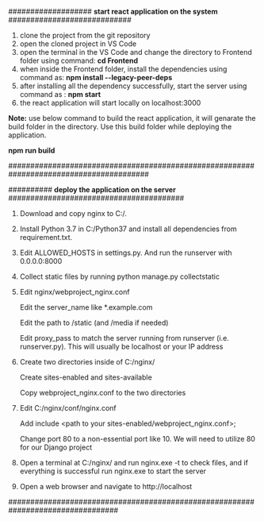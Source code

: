 ################### **start react application on the system** ############################

1. clone the project from the git repository
2. open the cloned project in VS Code
3. open the terminal in the VS Code and change the directory to Frontend folder using command: **cd Frontend**
4. when inside the Frontend folder, install the dependencies using command as: **npm install --legacy-peer-deps**
5. after installing all the dependency successfully, start the server using command as : **npm start**
6. the react application will start locally on localhost:3000

**Note:** use below command to build the react application, it will genarate the build folder in the directory. 
      Use this build folder while deploying the application.
      
  **npm run build**

########################################################################################


########## **deploy the application on the server** ########################################


1. Download and copy nginx to C:/.

2. Install Python 3.7 in C:/Python37 and install all dependencies from requirement.txt.

3. Edit ALLOWED_HOSTS in settings.py. And run the runserver with 0.0.0.0:8000

4. Collect static files by running python manage.py collectstatic

5. Edit nginx/webproject_nginx.conf

    Edit the server_name like *.example.com
    
    Edit the path to /static (and /media if needed)
    
    Edit proxy_pass to match the server running from runserver (i.e. runserver.py). This will usually be localhost or your IP address

6. Create two directories inside of C:/nginx/

    Create sites-enabled and sites-available
    
    Copy webproject_nginx.conf to the two directories

7. Edit C:/nginx/conf/nginx.conf

    Add include <path to your sites-enabled/webproject_nginx.conf>;
    
    Change port 80 to a non-essential port like 10. We will need to utilize 80 for our Django project

8. Open a terminal at C:/nginx/ and run nginx.exe -t to check files, and if everything is successful run nginx.exe to start the server

9. Open a web browser and navigate to http://localhost

#################################################################################
